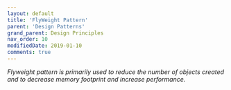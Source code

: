 ```yaml
---
layout: default
title: 'FlyWeight Pattern'
parent: 'Design Patterns'
grand_parent: Design Principles
nav_order: 10
modifiedDate: 2019-01-10
comments: true
---
```

<em>Flyweight pattern is primarily used to reduce the number of objects created and to decrease memory footprint and increase performance.</em>
